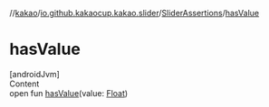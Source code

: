 //[kakao](../../../index.md)/[io.github.kakaocup.kakao.slider](../index.md)/[SliderAssertions](index.md)/[hasValue](has-value.md)



# hasValue  
[androidJvm]  
Content  
open fun [hasValue](has-value.md)(value: [Float](https://kotlinlang.org/api/latest/jvm/stdlib/kotlin/-float/index.html))  



